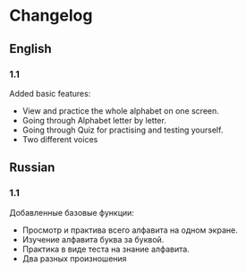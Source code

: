 # Changelog

## English

### 1.1

Added basic features: 
* View and practice the whole alphabet on one screen.
* Going through Alphabet letter by letter.
* Going through Quiz for practising and testing yourself.
* Two different voices

## Russian

### 1.1

Добавленные базовые функции: 
* Просмотр и практива всего алфавита на одном экране.
* Изучение алфавита буква за буквой.
* Практика в виде теста на знание алфавита.
* Два разных произношения

